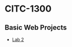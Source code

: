 # CITC-1300
<h2>Basic Web Projects</h2>

<ul>
    <li><a href="Lab2/index.html" target="_blank">Lab 2</a></li>
</ul>
